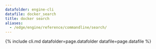 ```yaml
---
datafolder: engine-cli
datafile: docker_search
title: docker search
aliases:
  - /edge/engine/reference/commandline/search/
---
```

<!--
This page is automatically generated from Docker's source code. If you want to
suggest a change to the text that appears here, open a ticket or pull request
in the source repository on GitHub:

https://github.com/docker/cli
-->
{% include cli.md datafolder=page.datafolder datafile=page.datafile %}
